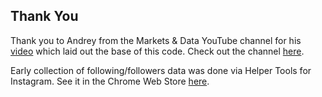 ## Thank You

Thank you to Andrey from the Markets & Data YouTube channel for his [video](https://youtu.be/BGU2X5lrz9M) which laid out the base of this code. Check out the channel [here](https://www.youtube.com/channel/UCtGNWBSiriWivCbuPX4M_Wg).

Early collection of following/followers data was done via Helper Tools for Instagram. See it in the Chrome Web Store [here](https://chrome.google.com/webstore/detail/helper-tools-for-instagra/hcdbfckhdcpepllecbkaaojfgipnpbpb?hl=en-US).
